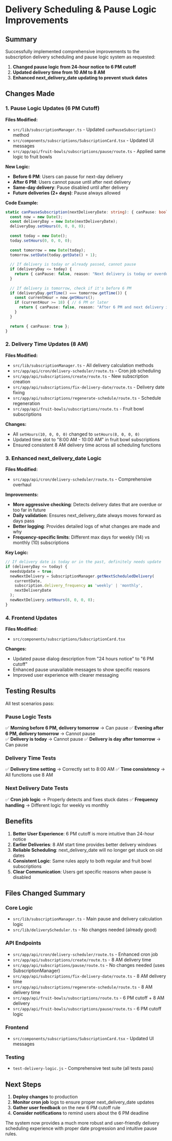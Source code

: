 # Delivery Scheduling & Pause Logic Improvements

## Summary

Successfully implemented comprehensive improvements to the subscription delivery scheduling and pause logic system as requested:

1. **Changed pause logic from 24-hour notice to 6 PM cutoff**
2. **Updated delivery time from 10 AM to 8 AM**
3. **Enhanced next_delivery_date updating to prevent stuck dates**

## Changes Made

### 1. Pause Logic Updates (6 PM Cutoff)

**Files Modified:**
- `src/lib/subscriptionManager.ts` - Updated `canPauseSubscription()` method
- `src/components/subscriptions/SubscriptionCard.tsx` - Updated UI messages
- `src/app/api/fruit-bowls/subscriptions/pause/route.ts` - Applied same logic to fruit bowls

**New Logic:**
- **Before 6 PM**: Users can pause for next-day delivery
- **After 6 PM**: Users cannot pause until after next delivery
- **Same-day delivery**: Pause disabled until after delivery
- **Future deliveries (2+ days)**: Pause always allowed

**Code Example:**
```typescript
static canPauseSubscription(nextDeliveryDate: string): { canPause: boolean; reason?: string } {
  const now = new Date();
  const deliveryDay = new Date(nextDeliveryDate);
  deliveryDay.setHours(0, 0, 0, 0);
  
  const today = new Date();
  today.setHours(0, 0, 0, 0);
  
  const tomorrow = new Date(today);
  tomorrow.setDate(today.getDate() + 1);
  
  // If delivery is today or already passed, cannot pause
  if (deliveryDay <= today) {
    return { canPause: false, reason: "Next delivery is today or overdue" };
  }
  
  // If delivery is tomorrow, check if it's before 6 PM
  if (deliveryDay.getTime() === tomorrow.getTime()) {
    const currentHour = now.getHours();
    if (currentHour >= 18) { // 6 PM or later
      return { canPause: false, reason: "After 6 PM and next delivery is tomorrow" };
    }
  }
  
  return { canPause: true };
}
```

### 2. Delivery Time Updates (8 AM)

**Files Modified:**
- `src/lib/subscriptionManager.ts` - All delivery calculation methods
- `src/app/api/cron/delivery-scheduler/route.ts` - Cron job scheduling
- `src/app/api/subscriptions/create/route.ts` - New subscription creation
- `src/app/api/subscriptions/fix-delivery-date/route.ts` - Delivery date fixing
- `src/app/api/subscriptions/regenerate-schedule/route.ts` - Schedule regeneration
- `src/app/api/fruit-bowls/subscriptions/route.ts` - Fruit bowl subscriptions

**Changes:**
- All `setHours(10, 0, 0, 0)` changed to `setHours(8, 0, 0, 0)`
- Updated time slot to "8:00 AM - 10:00 AM" in fruit bowl subscriptions
- Ensured consistent 8 AM delivery time across all scheduling functions

### 3. Enhanced next_delivery_date Logic

**Files Modified:**
- `src/app/api/cron/delivery-scheduler/route.ts` - Comprehensive overhaul

**Improvements:**
- **More aggressive checking**: Detects delivery dates that are overdue or too far in future
- **Daily validation**: Ensures next_delivery_date always moves forward as days pass
- **Better logging**: Provides detailed logs of what changes are made and why
- **Frequency-specific limits**: Different max days for weekly (14) vs monthly (10) subscriptions

**Key Logic:**
```typescript
// If delivery date is today or in the past, definitely needs update
if (deliveryDay <= today) {
  needsUpdate = true;
  newNextDelivery = SubscriptionManager.getNextScheduledDelivery(
    currentDate,
    subscription.delivery_frequency as 'weekly' | 'monthly',
    nextDeliveryDate
  );
  newNextDelivery.setHours(8, 0, 0, 0);
}
```

### 4. Frontend Updates

**Files Modified:**
- `src/components/subscriptions/SubscriptionCard.tsx`

**Changes:**
- Updated pause dialog description from "24 hours notice" to "6 PM cutoff"
- Enhanced pause unavailable messages to show specific reasons
- Improved user experience with clearer messaging

## Testing Results

All test scenarios pass:

### Pause Logic Tests
✅ **Morning before 6 PM, delivery tomorrow** → Can pause
✅ **Evening after 6 PM, delivery tomorrow** → Cannot pause  
✅ **Delivery is today** → Cannot pause
✅ **Delivery is day after tomorrow** → Can pause

### Delivery Time Tests
✅ **Delivery time setting** → Correctly set to 8:00 AM
✅ **Time consistency** → All functions use 8 AM

### Next Delivery Date Tests
✅ **Cron job logic** → Properly detects and fixes stuck dates
✅ **Frequency handling** → Different logic for weekly vs monthly

## Benefits

1. **Better User Experience**: 6 PM cutoff is more intuitive than 24-hour notice
2. **Earlier Deliveries**: 8 AM start time provides better delivery windows
3. **Reliable Scheduling**: next_delivery_date will no longer get stuck on old dates
4. **Consistent Logic**: Same rules apply to both regular and fruit bowl subscriptions
5. **Clear Communication**: Users get specific reasons when pause is disabled

## Files Changed Summary

### Core Logic
- `src/lib/subscriptionManager.ts` - Main pause and delivery calculation logic
- `src/lib/deliveryScheduler.ts` - No changes needed (already good)

### API Endpoints
- `src/app/api/cron/delivery-scheduler/route.ts` - Enhanced cron job
- `src/app/api/subscriptions/create/route.ts` - 8 AM delivery time
- `src/app/api/subscriptions/pause/route.ts` - No changes needed (uses SubscriptionManager)
- `src/app/api/subscriptions/fix-delivery-date/route.ts` - 8 AM delivery time
- `src/app/api/subscriptions/regenerate-schedule/route.ts` - 8 AM delivery time
- `src/app/api/fruit-bowls/subscriptions/route.ts` - 6 PM cutoff + 8 AM delivery
- `src/app/api/fruit-bowls/subscriptions/pause/route.ts` - 6 PM cutoff logic

### Frontend
- `src/components/subscriptions/SubscriptionCard.tsx` - Updated UI messages

### Testing
- `test-delivery-logic.js` - Comprehensive test suite (all tests pass)

## Next Steps

1. **Deploy changes** to production
2. **Monitor cron job** logs to ensure proper next_delivery_date updates
3. **Gather user feedback** on the new 6 PM cutoff rule
4. **Consider notifications** to remind users about the 6 PM deadline

The system now provides a much more robust and user-friendly delivery scheduling experience with proper date progression and intuitive pause rules.
